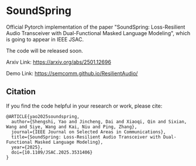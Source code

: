 # SoundSpring

Official Pytorch implementation of the paper "SoundSpring: Loss-Resilient Audio Transceiver with Dual-Functional Masked Language Modeling", which is going to appear in IEEE JSAC.

The code will be released soon.

Arxiv Link: https://arxiv.org/abs/2501.12696

Demo Link: https://semcomm.github.io/ResilientAudio/

## Citation
If you find the code helpful in your research or work, please cite:
```
@ARTICLE{yao2025soundspring,
  author={Shengshi, Yao and Jincheng, Dai and Xiaoqi, Qin and Sixian, Wang and Siye, Wang and Kai, Niu and Ping, Zhang},
  journal={IEEE Journal on Selected Areas in Communications}, 
  title={SoundSpring: Loss-Resilient Audio Transceiver with Dual-Functional Masked Language Modeling}, 
  year={2025},
  doi={10.1109/JSAC.2025.3531406}
}
```
